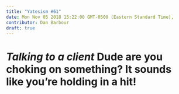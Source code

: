 ```yaml
---
title: "Yatesism #61"
date: Mon Nov 05 2018 15:22:00 GMT-0500 (Eastern Standard Time),
contributor: Dan Barbour
draft: true
---
```

# *Talking to a client* Dude are you choking on something? It sounds like you’re holding in a hit!
